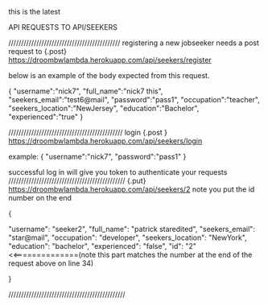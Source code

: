 this is the latest

API REQUESTS TO API/SEEKERS

////////////////////////////////////////////
registering a new jobseeker needs a post request to
{.post} https://droombwlambda.herokuapp.com/api/seekers/register

below is an example of the body expected from this request.

{
"username":"nick7",
"full_name":"nick7 this",
"seekers_email":"test6@mail",
"password":"pass1",
"occupation":"teacher",
"seekers_location":"NewJersey",
"education":"Bachelor",
"experienced":"true"
}

/////////////////////////////////////////////
login
{.post } https://droombwlambda.herokuapp.com/api/seekers/login

example:
{
"username":"nick7",
"password":"pass1"
}

successful log in will give you token to authenticate your requests
//////////////////////////////////////////////
{.put} https://droombwlambda.herokuapp.com/api/seekers/2 note you put the id number on the end

{

"username": "seeker2",
"full_name": "patrick staredited",
"seekers_email": "star@mail",
"occupation": "developer",
"seekers_location": "NewYork",
"education": "bachelor",
"experienced": "false",
"id": "2" <<==============(note this part matches the number at the end of the request above on line 34)

}

//////////////////////////////////////////////
